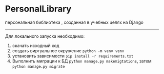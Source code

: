 # PersonalLibrary
персональная библиотека , созданная в учебных целях на Django

_______
Для локального запуска необходимо:
1) скачать исходный код
2) создать виртуальное окружение `python -m venv venv`
3) установить зависимости `pip install -r requirements.txt`
4) Выполнить миграции к БД `python manage.py makemigtations`, затем `python manage.py migrate`
